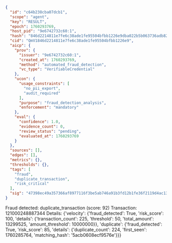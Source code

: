 ```json
{
  "id": "c64b238cba07dcb1",
  "scope": "agent",
  "key": "RESULT",
  "epoch": 1760293769,
  "host_pid": "9e6742732c60:1",
  "hash": "846d2214811e7fe6c38ade1fe95504bfbb1226e9dba022b5b063736adb82e4bf",
  "cid": "QmV1846d2214811e7fe6c38ade1fe95504bfbb1226e9",
  "aicp": {
    "prov": {
      "issuer": "9e6742732c60:1",
      "created_at": 1760293769,
      "method": "automated_fraud_detection",
      "vc_type": "VerifiableCredential"
    },
    "ucon": {
      "usage_constraints": [
        "no_pii_export",
        "audit_required"
      ],
      "purpose": "fraud_detection_analysis",
      "enforcement": "mandatory"
    },
    "eval": {
      "confidence": 1.0,
      "evidence_count": 0,
      "review_status": "pending",
      "evaluated_at": 1760293769
    }
  },
  "sources": [],
  "edges": [],
  "metrics": {},
  "thresholds": {},
  "tags": [
    "fraud",
    "duplicate_transaction",
    "risk_critical"
  ],
  "sig": "47398ec49a357366af8977116f3be5ab746a91b3fd12b1fe36f2119d4ac131b5"
}
```

Fraud detected: duplicate_transaction (score: 92)
Transaction: 121000248887344
Details: {'velocity': {'fraud_detected': True, 'risk_score': 100, 'details': {'transaction_count': 225, 'threshold': 50, 'total_amount': 13299525, 'amount_threshold': 10000000}}, 'duplicate': {'fraud_detected': True, 'risk_score': 85, 'details': {'duplicate_count': 224, 'first_seen': 1760285764, 'matching_hash': '5acb0608ecf9576e'}}}